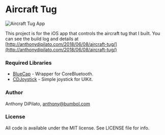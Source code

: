 # Aircraft Tug
![Aircraft Tug App](http://anthonydipilato.com/wp-content/uploads/2018/03/tugapp.jpg)

This project is for the iOS app that controls the aircraft tug that I built.
You can see the build log and details at [http://anthonydipilato.com/2018/06/08/aircraft-tug/](http://anthonydipilato.com/2018/06/08/aircraft-tug/)


### Required Libraries
* [BlueCap](https://github.com/troystribling/BlueCap) - Wrapper for CoreBluetooth.
* [CDJoystick](https://github.com/Coledunsby/CDJoystick) - Simple joystick for UIKit.

### Author
Anthony DiPilato, anthony@bumbol.com

### License
All code is available under the MIT license. See LICENSE file for info.

